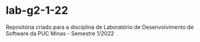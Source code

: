 # lab-g2-1-22
Repositória criado para a disciplina de Laboratório de Desenvolvimento de Software da PUC Minas - Semestre 1/2022
